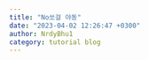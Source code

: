 ```yaml
---
title: "No쏘걸 야동"
date: "2023-04-02 12:26:47 +0300"
author: NrdyBhu1
category: tutorial blog
---
```

